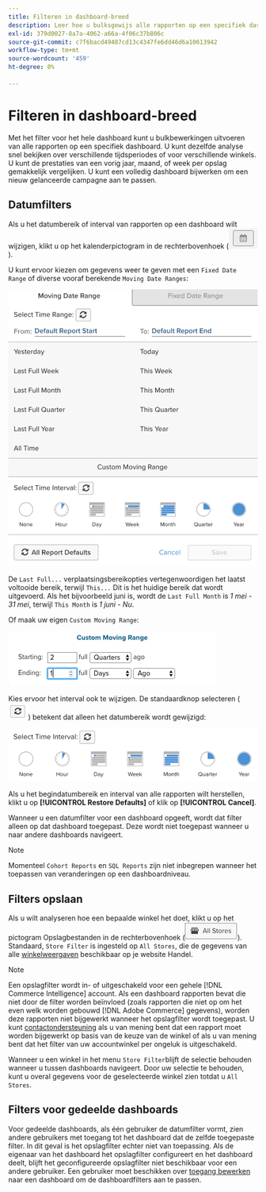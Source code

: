 ```yaml
---
title: Filteren in dashboard-breed
description: Leer hoe u bulksgewijs alle rapporten op een specifiek dashboard kunt bewerken.
exl-id: 379d0027-8a7a-4062-a66a-4f06c37b806c
source-git-commit: c7f6bacd49487cd13c4347fe6dd46d6a10613942
workflow-type: tm+mt
source-wordcount: '459'
ht-degree: 0%

---
```


# Filteren in dashboard-breed

Met het filter voor het hele dashboard kunt u bulkbewerkingen uitvoeren van alle rapporten op een specifiek dashboard. U kunt dezelfde analyse snel bekijken over verschillende tijdsperiodes of voor verschillende winkels. U kunt de prestaties van een vorig jaar, maand, of week per opslag gemakkelijk vergelijken. U kunt een volledig dashboard bijwerken om een nieuw gelanceerde campagne aan te passen.

## Datumfilters

Als u het datumbereik of interval van rapporten op een dashboard wilt wijzigen, klikt u op het kalenderpictogram in de rechterbovenhoek (![kalender](../../assets/calendar-button.png)).

U kunt ervoor kiezen om gegevens weer te geven met een `Fixed Date Range` of diverse vooraf berekende `Moving Date Ranges`:

![datumbereiken verplaatsen](../../assets/moving_date_ranges.png)

De `Last Full...` verplaatsingsbereikopties vertegenwoordigen het laatst voltooide bereik, terwijl `This...` Dit is het huidige bereik dat wordt uitgevoerd. Als het bijvoorbeeld juni is, wordt de `Last Full Month` is _1 mei - 31 mei_, terwijl `This Month` is _1 juni - Nu_.

Of maak uw eigen `Custom Moving Range`\:

![aangepast bewegingsbereik](../../assets/custom-moving-range.png)

Kies ervoor het interval ook te wijzigen. De standaardknop selecteren (![tijdinterval standaard](../../assets/time_interval_default.png)) betekent dat alleen het datumbereik wordt gewijzigd:

![tijdsinterval](../../assets/time_interval.png)

Als u het begindatumbereik en interval van alle rapporten wilt herstellen, klikt u op **[!UICONTROL Restore Defaults]** of klik op **[!UICONTROL Cancel]**.

Wanneer u een datumfilter voor een dashboard opgeeft, wordt dat filter alleen op dat dashboard toegepast. Deze wordt niet toegepast wanneer u naar andere dashboards navigeert.

>[!NOTE]
>
>Momenteel `Cohort Reports` en `SQL Reports` zijn niet inbegrepen wanneer het toepassen van veranderingen op een dashboardniveau.

## Filters opslaan

Als u wilt analyseren hoe een bepaalde winkel het doet, klikt u op het pictogram Opslagbestanden in de rechterbovenhoek (![Winkelfilter](../../assets/store-filter.png)). Standaard, `Store Filter` is ingesteld op `All Stores`, die de gegevens van alle [winkelweergaven](https://experienceleague.adobe.com/docs/commerce-admin/stores-sales/site-store/store-views.html) beschikbaar op je website Handel.

>[!NOTE]
>
>Een opslagfilter wordt in- of uitgeschakeld voor een gehele [!DNL Commerce Intelligence] account. Als een dashboard rapporten bevat die niet door de filter worden beïnvloed (zoals rapporten die niet op om het even welk worden gebouwd [!DNL Adobe Commerce] gegevens), worden deze rapporten niet bijgewerkt wanneer het opslagfilter wordt toegepast. U kunt [contactondersteuning](https://experienceleague.adobe.com/docs/commerce-knowledge-base/kb/troubleshooting/miscellaneous/mbi-service-policies.html) als u van mening bent dat een rapport moet worden bijgewerkt op basis van de keuze van de winkel of als u van mening bent dat het filter van uw accountwinkel per ongeluk is uitgeschakeld.

Wanneer u een winkel in het menu `Store Filter`blijft de selectie behouden wanneer u tussen dashboards navigeert. Door uw selectie te behouden, kunt u overal gegevens voor de geselecteerde winkel zien totdat u `All Stores`.

## Filters voor gedeelde dashboards

Voor gedeelde dashboards, als één gebruiker de datumfilter vormt, zien andere gebruikers met toegang tot het dashboard dat de zelfde toegepaste filter. In dit geval is het opslagfilter echter niet van toepassing. Als de eigenaar van het dashboard het opslagfilter configureert en het dashboard deelt, blijft het geconfigureerde opslagfilter niet beschikbaar voor een andere gebruiker. Een gebruiker moet beschikken over [toegang bewerken](../../data-user/dashboards/share-dashboard-with-users.md) naar een dashboard om de dashboardfilters aan te passen.
